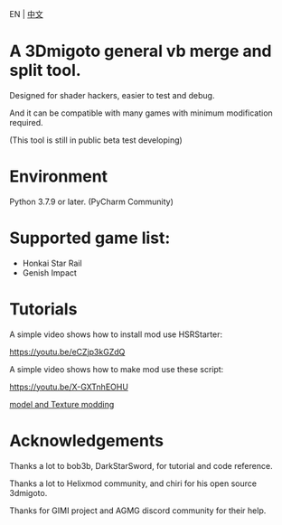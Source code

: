 EN | [中文](README_zh-CN.md)

# A 3Dmigoto general vb merge and split tool.
Designed for shader hackers, easier to test and debug.

And it can be compatible with many games with minimum modification required.

(This tool is still in public beta test developing)
# Environment
Python 3.7.9 or later.
(PyCharm Community)

# Supported game list:
 - Honkai Star Rail
 - Genish Impact

# Tutorials
A simple video shows how to install mod use HSRStarter:

https://youtu.be/eCZjp3kGZdQ

A simple video shows how to make mod use these script:

https://youtu.be/X-GXTnhEOHU

[model and Texture modding](Guides/UsageInstructions.md)

# Acknowledgements
Thanks a lot to bob3b, DarkStarSword, for tutorial and code reference.

Thanks a lot to Helixmod community, and chiri for his open source 3dmigoto.

Thanks for GIMI project and AGMG discord community for their help.
